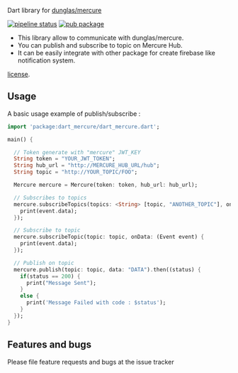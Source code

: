 Dart library for [dunglas/mercure](https://github.com/dunglas/mercure)

[![pipeline status](https://gitlab.com/wallforfry/dart_mercure/badges/master/pipeline.svg)](https://gitlab.com/wallforfry/dart_mercure/commits/master)
[![pub package](https://img.shields.io/pub/v/dart_mercure.svg)](https://pub.dev/packages/dart_mercure)

- This library allow to communicate with dunglas/mercure.
- You can publish and subscribe to topic on Mercure Hub. 
- It can be easily integrate with other package for create firebase like notification system.

[license](LICENSE).

## Usage

A basic usage example of publish/subscribe :

```dart
import 'package:dart_mercure/dart_mercure.dart';

main() {

  // Token generate with "mercure" JWT_KEY
  String token = "YOUR_JWT_TOKEN";
  String hub_url = "http://MERCURE_HUB_URL/hub";
  String topic = "http://YOUR_TOPIC/FOO";

  Mercure mercure = Mercure(token: token, hub_url: hub_url);

  // Subscribes to topics
  mercure.subscribeTopics(topics: <String> [topic, "ANOTHER_TOPIC"], onData: (Event event) {
    print(event.data);
  });

  // Subscribe to topic
  mercure.subscribeTopic(topic: topic, onData: (Event event) {
    print(event.data);
  });

  // Publish on topic
  mercure.publish(topic: topic, data: "DATA").then((status) {
    if(status == 200) {
      print("Message Sent");
    }
    else {
      print('Message Failed with code : $status');
    }
  });
}

```

## Features and bugs

Please file feature requests and bugs at the issue tracker

